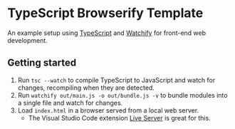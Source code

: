 # TypeScript Browserify Template
An example setup using [TypeScript](https://www.typescriptlang.org/) and [Watchify](https://github.com/browserify/browserify) for front-end web development.

## Getting started
1. Run `tsc --watch` to compile TypeScript to JavaScript and watch for changes, recompiling when they are detected.
2. Run `watchify out/main.js -o out/bundle.js -v` to bundle modules into a single file and watch for changes.
3. Load `index.html` in a browser served from a local web server.
    * The Visual Studio Code extension [Live Server](https://marketplace.visualstudio.com/items?itemName=ritwickdey.LiveServer) is great for this.
